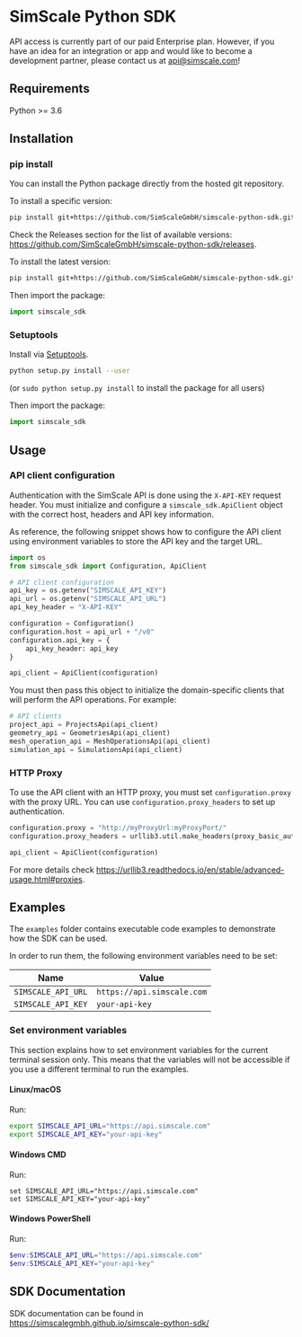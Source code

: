 # SimScale Python SDK

API access is currently part of our paid Enterprise plan. However, if you have an idea for an integration or app and would like to become a development partner, please contact us at api@simscale.com!

## Requirements

Python >= 3.6

## Installation
### pip install

You can install the Python package directly from the hosted git repository.

To install a specific version:

```sh
pip install git+https://github.com/SimScaleGmbH/simscale-python-sdk.git@10.0.0
```

Check the Releases section for the list of available versions: https://github.com/SimScaleGmbH/simscale-python-sdk/releases.

To install the latest version:

```sh
pip install git+https://github.com/SimScaleGmbH/simscale-python-sdk.git
```

Then import the package:
```python
import simscale_sdk
```

### Setuptools

Install via [Setuptools](http://pypi.python.org/pypi/setuptools).

```sh
python setup.py install --user
```
(or `sudo python setup.py install` to install the package for all users)

Then import the package:
```python
import simscale_sdk
```

## Usage
### API client configuration

Authentication with the SimScale API is done using the `X-API-KEY` request header. You must initialize and configure a
`simscale_sdk.ApiClient` object with the correct host, headers and API key information.

As reference, the following snippet shows how to configure the API client using environment variables to store the API
key and the target URL.

```python
import os
from simscale_sdk import Configuration, ApiClient

# API client configuration
api_key = os.getenv("SIMSCALE_API_KEY")
api_url = os.getenv("SIMSCALE_API_URL")
api_key_header = "X-API-KEY"

configuration = Configuration()
configuration.host = api_url + "/v0"
configuration.api_key = {
    api_key_header: api_key
}

api_client = ApiClient(configuration)
```

You must then pass this object to initialize the domain-specific clients that will perform the API operations. For example:

```python
# API clients
project_api = ProjectsApi(api_client)
geometry_api = GeometriesApi(api_client)
mesh_operation_api = MeshOperationsApi(api_client)
simulation_api = SimulationsApi(api_client)
```

### HTTP Proxy

To use the API client with an HTTP proxy, you must set `configuration.proxy` with the proxy URL. You can use `configuration.proxy_headers`
to set up authentication.
```python
configuration.proxy = "http://myProxyUrl:myProxyPort/"
configuration.proxy_headers = urllib3.util.make_headers(proxy_basic_auth='username:password') # Optional - example with Basic authentication

api_client = ApiClient(configuration)
```

For more details check https://urllib3.readthedocs.io/en/stable/advanced-usage.html#proxies.

## Examples

The `examples` folder contains executable code examples to demonstrate how the SDK can be used.

In order to run them, the following environment variables need to be set:

| Name               | Value                      |
|--------------------|----------------------------|
| `SIMSCALE_API_URL` | `https://api.simscale.com` |
| `SIMSCALE_API_KEY` | `your-api-key`             |

### Set environment variables

This section explains how to set environment variables for the current terminal session only. This means that the
variables will not be accessible if you use a different terminal to run the examples.

#### Linux/macOS
Run:
```sh
export SIMSCALE_API_URL="https://api.simscale.com"
export SIMSCALE_API_KEY="your-api-key"
```

#### Windows CMD
Run:
```console
set SIMSCALE_API_URL="https://api.simscale.com"
set SIMSCALE_API_KEY="your-api-key"
```

#### Windows PowerShell
Run:
```powershell
$env:SIMSCALE_API_URL="https://api.simscale.com"
$env:SIMSCALE_API_KEY="your-api-key"
```

## SDK Documentation

SDK documentation can be found in https://simscalegmbh.github.io/simscale-python-sdk/